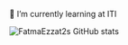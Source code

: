 🌱 I’m currently learning at ITI


![FatmaEzzat2s GitHub stats](https://github-readme-stats.vercel.app/api?username=FatmaEzzat2&show_icons=true&theme=radical)


